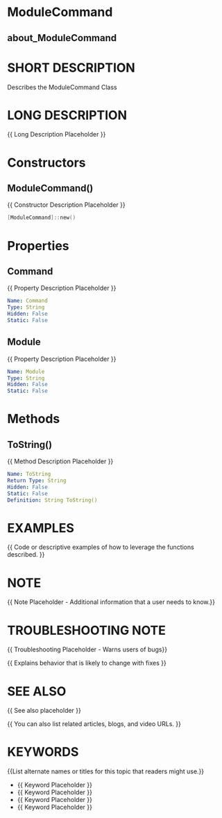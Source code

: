 # ModuleCommand
## about_ModuleCommand

# SHORT DESCRIPTION
Describes the ModuleCommand Class

# LONG DESCRIPTION
{{ Long Description Placeholder }}


# Constructors
## ModuleCommand()
{{ Constructor Description Placeholder }}

```powershell
[ModuleCommand]::new()
```


# Properties
## Command
{{ Property Description Placeholder }}

```yaml
Name: Command
Type: String
Hidden: False
Static: False
```

## Module
{{ Property Description Placeholder }}

```yaml
Name: Module
Type: String
Hidden: False
Static: False
```


# Methods
## ToString()
{{ Method Description Placeholder }}

```yaml
Name: ToString
Return Type: String
Hidden: False
Static: False
Definition: String ToString()
```


# EXAMPLES
{{ Code or descriptive examples of how to leverage the functions described. }}

# NOTE
{{ Note Placeholder - Additional information that a user needs to know.}}

# TROUBLESHOOTING NOTE
{{ Troubleshooting Placeholder - Warns users of bugs}}

{{ Explains behavior that is likely to change with fixes }}

# SEE ALSO
{{ See also placeholder }}

{{ You can also list related articles, blogs, and video URLs. }}

# KEYWORDS
{{List alternate names or titles for this topic that readers might use.}}

- {{ Keyword Placeholder }}
- {{ Keyword Placeholder }}
- {{ Keyword Placeholder }}
- {{ Keyword Placeholder }}    



